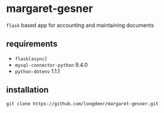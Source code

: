 margaret-gesner
========
``flask`` based app for accounting and maintaining documents

requirements
------------
* ``flask[async]``
* ``mysql-connector-python`` 9.4.0
* ``python-dotenv`` 1.1.1

installation
------------
``git clone https://github.com/longdeer/margaret-gesner.git``
